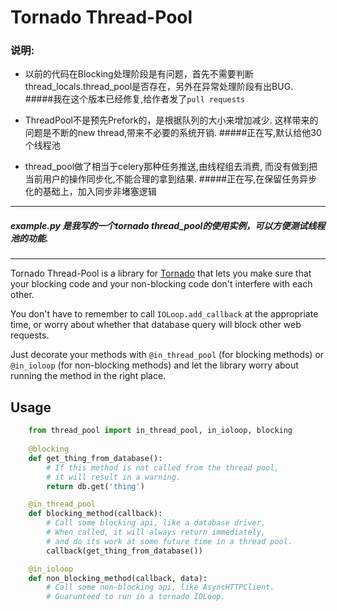 Tornado Thread-Pool
===================

### 说明:

* 以前的代码在Blocking处理阶段是有问题，首先不需要判断thread_locals.thread_pool是否存在，另外在异常处理阶段有出BUG.  
#####我在这个版本已经修复,给作者发了`pull requests`

* ThreadPool不是预先Prefork的，是根据队列的大小来增加减少. 这样带来的问题是不断的new thread,带来不必要的系统开销.
#####正在写,默认给他30个线程池

* thread_pool做了相当于celery那种任务推送,由线程组去消费, 而没有做到把当前用户的操作同步化,不能合理的拿到结果.
#####正在写,在保留任务异步化的基础上，加入同步非堵塞逻辑

-----
##### example.py 是我写的一个tornado thread_pool的使用实例，可以方便测试线程池的功能.

-----

Tornado Thread-Pool is a library for [Tornado](http://www.tornadoweb.org/) that lets you make sure that your blocking code and your non-blocking code don't interfere with each other.

You don't have to remember to call `IOLoop.add_callback` at the appropriate time, or worry about whether that database query will block other web requests.

Just decorate your methods with `@in_thread_pool` (for blocking methods) or `@in_ioloop` (for non-blocking methods) and let the library worry about running the method in the right place.

Usage
-----

```python
    from thread_pool import in_thread_pool, in_ioloop, blocking
    
    @blocking
    def get_thing_from_database():
        # If this method is not called from the thread pool,
        # it will result in a warning.
        return db.get('thing')

    @in_thread_pool
    def blocking_method(callback):
        # Call some blocking api, like a database driver.
        # When called, it will always return immediately,
        # and do its work at some future time in a thread pool.
        callback(get_thing_from_database())

    @in_ioloop
    def non_blocking_method(callback, data):
        # Call some non-blocking api, like AsyncHTTPClient.
        # Guarunteed to run in a tornado IOLoop.

```
